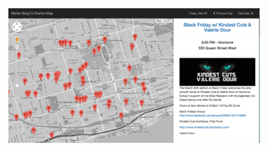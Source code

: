 ![screenshto](https://raw.githubusercontent.com/jteneycke/better_blogto_event_map/master/eventor.png "Screenshot")
